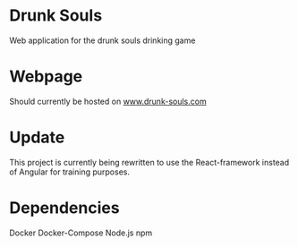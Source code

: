 # Drunk Souls
Web application for the drunk souls drinking game

# Webpage
Should currently be hosted on www.drunk-souls.com

# Update
This project is currently being rewritten to use the React-framework instead of Angular for training purposes.

# Dependencies
Docker
Docker-Compose
Node.js
npm
